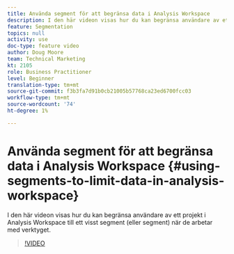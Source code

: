 ```yaml
---
title: Använda segment för att begränsa data i Analysis Workspace
description: I den här videon visas hur du kan begränsa användare av ett projekt i Analysis Workspace till ett visst segment (eller segment) när de arbetar med verktyget.
feature: Segmentation
topics: null
activity: use
doc-type: feature video
author: Doug Moore
team: Technical Marketing
kt: 2105
role: Business Practitioner
level: Beginner
translation-type: tm+mt
source-git-commit: f3b3fa7d91b0cb21005b57768ca23ed6700fcc03
workflow-type: tm+mt
source-wordcount: '74'
ht-degree: 1%

---
```



# Använda segment för att begränsa data i Analysis Workspace {#using-segments-to-limit-data-in-analysis-workspace}

I den här videon visas hur du kan begränsa användare av ett projekt i Analysis Workspace till ett visst segment (eller segment) när de arbetar med verktyget.

>[!VIDEO](https://video.tv.adobe.com/v/24038/?quality=12)